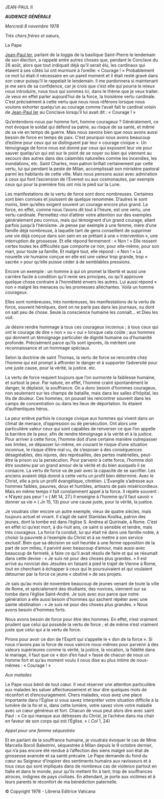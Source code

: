 JEAN-PAUL II

***AUDIENCE GÉNÉRALE***

*Mercredi 8 novembre 1978*

*Très chers frères et sœurs,*

Le Pape

[Jean-Paul Ier](/content/john-paul-i/fr.html), parlant de la loggia de la basilique Saint-Pierre le lendemain de son élection, a rappelé entre autres choses que, pendant le Conclave du 26 août, alors que tout indiquait déjà qu’il serait élu, les cardinaux qui étaient à ses côtés lui ont murmuré à l’oreille: « Courage ! » Probablement ce mot lui était-il nécessaire en un pareil moment et il était resté gravé dans son cœur puisqu’il le rappelait le lendemain. Il me pardonnera si maintenant je me sers de sa confidence, car je crois que c’est elle qui pourra le mieux nous introduire, nous tous qui sommes ici, dans le thème que je veux traiter. Je veux en effet parler aujourd’hui de la force, la troisième vertu cardinale. C’est précisément à cette vertu que nous nous référons lorsque nous voulons exhorter quelqu’un au courage comme l’avait fait le cardinal voisin de [Jean-Paul Ier](/content/john-paul-i/fr.html) au Conclave lorsqu’il lui avait dit : « Courage ! »

Qu’entendons-nous par homme fort, homme courageux ? Généralement, ce mot évoque le soldat qui défend sa patrie, au risque de sa santé, et même de sa vie en temps de guerre. Mais nous savons bien que nous avons aussi besoin de force en temps de paix. C’est pourquoi nous avons beaucoup d’estime pour ceux qui se distinguent par leur « courage civique ». Un témoignage de force nous est donné par ceux qui exposent leur vie pour sauver quelqu’un qui est sur le point de se noyer ou bien qui viennent au secours des autres dans des calamités naturelles comme les incendies, les inondations, etc. Saint Charles, mon patron brillait certainement par cette vertu, lui qui pendant la peste de Milan, accomplissait son ministère pastoral parmi les habitants de cette ville. Mais nous pensons aussi avec admiration à ceux qui font l’ascension de l’Everest ou aux cosmonautes, par exemple ceux qui pour la première fois ont mis le pied sur la Lune.

Les manifestations de la vertu de force sont donc nombreuses. Certaines sont bien connues et jouissent de quelque renommée. D’autres le sont moins, bien qu’elles exigent souvent un courage encore plus grand. La force, en effet, comme nous l’avons dit tout à l’heure, est une vertu, une vertu cardinale. Permettez-moi d’attirer votre attention sur des exemples généralement peu connus, mais qui témoignent d’un grand courage, allant parfois jusqu’à l’héroïsme. Je pense par exemple à une femme, mère d’une famille déjà nombreuse, à laquelle tant de gens conseillent de supprimer une vie déjà conçue dans son sein en se prêtant à une « intervention », une interruption de grossesse. Et elle répond fermement : « Non ! » Elle ressent certes toutes les difficultés que comporte ce non, pour elle-même, pour son mari, pour toute sa famille. Et malgré tout, elle répond : « Non ! » La nouvelle vie humaine conçue en elle est une valeur trop grande, trop « sacrée » pour qu’elle puisse céder à de semblables pressions.

Encore un exemple : un homme à qui on promet la liberté et aussi une carrière facile à condition qu’il renie ses principes, ou qu’il approuve quelque chose contraire à l’honnêteté envers les autres. Lui aussi répond « non » malgré les menaces ou les promesses alléchantes. Voilà un homme courageux.

Elles sont nombreuses, très nombreuses, les manifestations de la vertu de force, souvent héroïques, dont on ne parle pas dans les journaux, ou dont on sait peu de chose. Seule la conscience humaine les connaît… et Dieu les voit.

Je désire rendre hommage à tous ces courageux inconnus ; à tous ceux qui ont le courage de dire « non » ou « oui » lorsque cela coûte ; aux hommes qui donnent un témoignage particulier de dignité humaine ou d’humanité profonde. Précisément parce qu’ils sont ignorés, ils méritent une reconnaissance et un hommage spéciaux.

Selon la doctrine de saint Thomas, la vertu de force se rencontre chez l’homme qui est prompt à affronter le danger et à supporter l’adversité pour une juste cause, pour la vérité, la justice. etc.

La vertu de force requiert toujours que l’on surmonte la faiblesse humaine, et surtout la peur. Par nature, en effet, l’homme craint spontanément le danger, le déplaisir, la souffrance. On a donc besoin d’hommes courageux, non seulement sur les champs de bataille, mais dans les salles d’hôpital, les lits de douleur. Ces hommes, on pouvait les rencontrer souvent dans les camps de concentration ou dans les lieux de déportation. Ils étaient d’authentiques héros.

La peur enlève parfois le courage civique aux hommes qui vivent dans un climat de menace, d’oppression ou de persécution. Ont alors une particulière valeur ceux qui sont capables de renverser ce que l’on appelle la barrière de la peur, afin de rendre témoignage à la vérité et à la justice. Pour arriver à cette force, l’homme doit d’une certaine manière outrepasser ses limites, se dépasser lui-même, en courant le risque d’une situation inconnue, le risque d’être mal vu, de s’exposer à des conséquences désagréables, des injures, des représailles, des pertes matérielles, peut-être la prison ou la persécution. Pour parvenir à cette force, l’homme doit être soutenu par un grand amour de la vérité et du bien auxquels il se consacre. La vertu de force va de pair avec la capacité de se sacrifier. Les anciens avaient déjà donné à cette vertu un profil bien déterminé. Avec le Christ, elle a pris un profil évangélique, chrétien. L’Évangile s’adresse aux hommes faibles, pauvres, doux et humbles, artisans de paix miséricordieux. Mais en même temps il fait constamment appel à la force. Il répète souvent : « N’ayez pas peur ! » ( *Mt* 14, 27.) Il enseigne à l’homme qu’il faut savoir « donner sa vie » ( *Jn* 15, 13) pour une cause juste, pour la vérité, la justice.

Je voudrais citer encore un autre exemple, vieux de quatre siècles, mais toujours actuel et vivant. Il s’agit de saint Stanislas Kostka, patron des jeunes, dont la tombe est dans l’église S. Andrea al Quirinale, à Rome. C’est en effet ici qu’est mort, à dix-huit ans, ce saint si sensible et tendre, mais très courageux. La force l’a conduit, lui qui était né dans une famille noble, à choisir la pauvreté à l’exemple du Christ et à se mettre à son service exclusif. Bien que sa décision se soit heurtée à une ferme opposition de la part de son milieu, il parvint avec beaucoup d’amour, mais aussi avec beaucoup de fermeté, à faire ce qu’il avait résolu de faire et qui se résumait dans cette devise : « Je suis né pour des choses plus grandes. » Il est arrivé au noviciat des Jésuites en faisant à pied le trajet de Vienne à Rome, tout en cherchant à échapper à ceux qui le poursuivaient et qui voulaient détourner par la force ce jeune « obstiné » de ses projets.

Je sais qu’au mois de novembre beaucoup de jeunes venant de toute la ville de Rome, et spécialement des étudiants, des novices, viennent sur sa tombe dans l’église Saint-André. Je suis avec eux parce que notre génération a elle aussi besoin d’hommes qui sachent répéter avec une sainte obstination : « Je suis né pour des choses plus grandes. » Nous avons besoin d’hommes forts.

Nous avons besoin de force pour être des hommes. En effet, n’est vraiment prudent que celui qui possède la vertu de force ; et de même n’est vraiment juste que celui qui a la vertu de force.

Prions pour avoir ce don de l’Esprit qui s’appelle le « don de la force ». Si nous n’avons pas la force de nous vaincre nous-mêmes pour parvenir à des valeurs supérieures comme la vérité, la justice, la vocation, la fidélité dans le mariage, il faut que ce « don d’en haut » fasse de chacun de nous un homme fort et qu’au moment voulu il nous dise au plus intime de nous-mêmes : « Courage ! »

*Aux malades*

Le Pape vous bénit de tout cœur. Il veut réserver une attention particulière aux malades les saluer affectueusement et leur dire quelques mots de réconfort et d’encouragement. Chers malades, vous avez une place importante dans l’Église si vous savez interpréter votre situation difficile à la lumière de la foi et si, dans cette lumière, votre savez vivre votre maladie avec un cœur généreux et fort. Chacun de vous peut alors dire avec saint Paul : « Ce qui manque aux détresses du Christ, je l’achève dans ma chair en faveur de son corps qui est l’Église. » ( *Col* 1, 24)

*Appel pour une femme séquestrée*

Et en parlant de la souffrance humaine, je voudrais évoquer le cas de Mme Marcella Boroli Balestrini, séquestrée à Milan depuis le 9 octobre dernier, qui n’a pas encore été rendue à l’affection des siens malgré son état de grossesse avancée et sa santé précaire. Le Pape demande du fond du cœur au Seigneur d’inspirer des sentiments humains aux ravisseurs et à tous ceux qui sont impliqués dans de nombreux cas de violence partout en Italie et dans le monde, pour qu’ils mettent fin à tant, trop de souffrances atroces, indignes de pays civilisés. En attendant, je porte aux victimes et à leurs parents le réconfort de ma bénédiction paternelle.

© Copyright 1978 - Libreria Editrice Vaticana